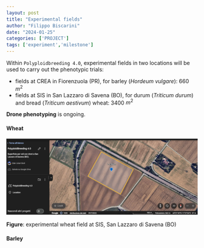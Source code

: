```yaml
---
layout: post
title: "Experimental fields"
author: "Filippo Biscarini"
date: "2024-01-25"
categories: ['PROJECT']
tags: ['experiment','milestone']
---
```


Within `Polyploidbreeding 4.0`, experimental fields in two locations will be used to carry out the phenotypic trials: 

- fields at CREA in Fiorenzuola (PR), for barley (*Hordeum vulgare*): 660 $m^2$
- fields at SIS in San Lazzaro di Savena (BO), for durum (*Triticum durum*) and bread (*Triticum aestivum*) wheat: 3400 $m^2$

**Drone phenotyping** is ongoing.

#### Wheat

<a href="/assets/img/posts/Location_Campo_San_Lazzaro.png"><img src="/assets/img/posts/Location_Campo_San_Lazzaro.png" alt="San Lazzaro"></a>
<div class="caption"><b>Figure</b>: experimental wheat field at SIS, San Lazzaro di Savena (BO)</div>

#### Barley







